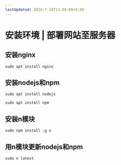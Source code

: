 ```yaml
---
lastUpdated: 2024-7-10T11:04:00+8:00
---
```


# 安装环境 | 部署网站至服务器

## 安装nginx

```sudo apt install nginx```

## 安装nodejs和npm

```sudo apt install nodejs```

```sudo apt install npm```

## 安装n模块

```sudo npm install -g n```

## 用n模块更新nodejs和npm

```sudo n latest```
